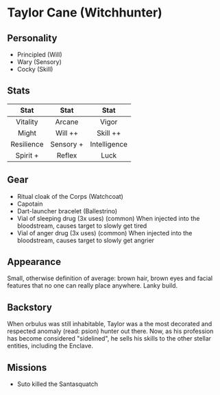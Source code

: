 # Taylor Cane (Witchhunter)

## Personality

- Principled (Will)
- Wary (Sensory)
- Cocky (Skill)

## Stats


|     Stat      |  Stat   |     Stat          |
| :-----------: | :-----: | :----------:      |
|  Vitality   | Arcane   |    Vigor         |
|     Might  |  Will  ++  |   Skill ++         |
| Resilience   | Sensory + | Intelligence    |
| Spirit +  | Reflex     |     Luck          |


 ## Gear

 - Ritual cloak of the Corps (Watchcoat)
 - Capotain
 - Dart-launcher bracelet (Ballestrino)
 - Vial of sleeping drug (3x uses) (common)
   When injected into the bloodstream, causes target to slowly get tired
 - Vial of anger drug (3x uses) (common)
   When injected into the bloodstream, causes target to slowly get angrier

## Appearance

Small, otherwise definition of average: brown hair, brown eyes and facial features that no one can really place anywhere.
Lanky build.

## Backstory

When orbulus was still inhabitable, Taylor was a the most decorated and respected anomaly (read: psion) hunter out there.
Now, as his profession has become considered "sidelined", he sells his skills to the other stellar entities, including the Enclave.

## Missions

- Suto killed the Santasquatch
